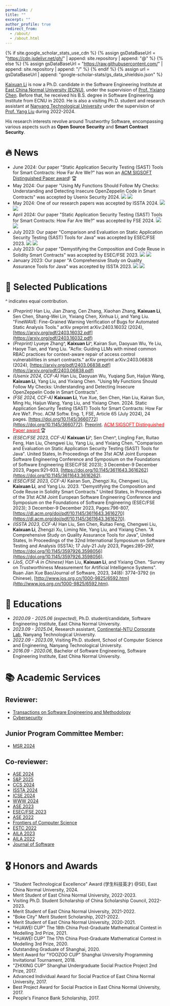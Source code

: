 ```yaml
---
permalink: /
title: ""
excerpt: ""
author_profile: true
redirect_from: 
  - /about/
  - /about.html
---
```


{% if site.google_scholar_stats_use_cdn %}
{% assign gsDataBaseUrl = "https://cdn.jsdelivr.net/gh/" | append: site.repository | append: "@" %}
{% else %}
{% assign gsDataBaseUrl = "https://raw.githubusercontent.com/" | append: site.repository | append: "/" %}
{% endif %}
{% assign url = gsDataBaseUrl | append: "google-scholar-stats/gs_data_shieldsio.json" %}

<span class='anchor' id='about-me'></span>

[Kaixuan Li](https://kaixuanli-ecnu.github.io/) is now a Ph.D. candidate in the Software Engineering Institute at [East China Normal University (ECNU)](https://www.ecnu.edu.cn/), under the supervision of [Prof. Yixiang Chen](https://faculty.ecnu.edu.cn/_s43/cyx/main.psp). Before that, he received his B.S. degree in Software Engineering Institute from ECNU in 2020. 
He is also a visiting Ph.D. student and research assistant at [Nanyang Technological University](https://www.ntu.edu.sg/) under the supervision of [Prof. Yang Liu](https://personal.ntu.edu.sg/yangliu/) during 2022-2024.

His research interests revolve around Trustworthy Software, encompassing various aspects such as **Open Source Security** and **Smart Contract Security**. 


# 🔥 News

* June 2024: Our paper "Static Application Security Testing (SAST) Tools for Smart Contracts: How Far Are We?" has won an [ACM SIGSOFT Distinguished Paper award](https://2024.esec-fse.org/info/awards)! 🏆
* May 2024: Our paper "Using My Functions Should Follow My Checks: Understanding and Detecting Insecure OpenZeppelin Code in Smart Contracts" was accepted by Usenix Security 2024. ![](https://img.shields.io/badge/CCF-A-red?style=flat-square) [![](https://img.shields.io/badge/Usenix_Security-2024-blue?style=flat-square)](https://www.usenix.org/conference/usenixsecurity24)
* May 2024: One of our research papers was accepted by ISSTA 2024. ![](https://img.shields.io/badge/CCF-A-red?style=flat-square) [![](https://img.shields.io/badge/ISSTA-2024-blue?style=flat-square)](https://2024.issta.org/)
* April 2024: Our paper "Static Application Security Testing (SAST) Tools for Smart Contracts: How Far Are We?" was accepted by FSE 2024. ![](https://img.shields.io/badge/CCF-A-red?style=flat-square) [![](https://img.shields.io/badge/FSE-2024-blue?style=flat-square)](https://conf.researchr.org/home/fse-2024)
* July 2023: Our paper "Comparison and Evaluation on Static Application Security Testing (SAST) Tools for Java" was accepted by ESEC/FSE 2023. ![](https://img.shields.io/badge/CCF-A-red?style=flat-square) [![](https://img.shields.io/badge/ESEC/FSE-2023-blue?style=flat-square)](https://2023.esec-fse.org/details/fse-2023-research-papers/21/Comparison-and-Evaluation-on-Static-Application-Security-Testing-SAST-Tools-for-Java)
* July 2023: Our paper "Demystifying the Composition and Code Reuse in Solidity Smart Contracts" was accepted by ESEC/FSE 2023. ![](https://img.shields.io/badge/CCF-A-red?style=flat-square) [![](https://img.shields.io/badge/ESEC/FSE-2023-blue?style=flat-square)](https://2023.esec-fse.org/details/fse-2023-research-papers/29/Demystifying-the-Composition-and-Code-Reuse-in-Solidity-Smart-Contracts)
* January 2023: Our paper "A Comprehensive Study on Quality Assurance Tools for Java" was accepted by ISSTA 2023. ![](https://img.shields.io/badge/CCF-A-red?style=flat-square) [![](https://img.shields.io/badge/ISSTA-2023-blue?style=flat-square)](https://2023.issta.org/details/issta-2023-technical-papers/16/A-Comprehensive-Study-on-Quality-Assurance-Tools-for-Java)



# 📝 Selected Publications 
^ indicates equal contribution.
- *(Preprint)* Han Liu, Jian Zhang, Cen Zhang, Xiaohan Zhang, **Kaixuan Li**, Sen Chen, Shang-Wei Lin, Yixiang Chen, Xinhua Li, and Yang Liu. "FineWAVE: Fine-Grained Warning Verification of Bugs for Automated Static Analysis Tools." arXiv preprint arXiv:2403.16032 (2024), [https://arxiv.org/pdf/2403.16032.pdf](https://arxiv.org/pdf/2403.16032.pdf)
- *(Preprint)* Lyueye Zhang^, **Kaixuan Li**^, Kairan Sun, Daoyuan Wu, Ye Liu, Haoye Tian, and Yang Liu. "Acfix: Guiding LLMs with mined common RBAC practices for context-aware repair of access control vulnerabilities in smart contracts." arXiv preprint arXiv:2403.06838 (2024), [https://arxiv.org/pdf/2403.06838.pdf](https://arxiv.org/pdf/2403.06838.pdf)
- *(Usenix 2024, CCF-A)* Han Liu, Daoyuan Wu, Yuqiang Sun, Haijun Wang, **Kaixuan Li**, Yang Liu, and Yixiang Chen. "Using My Functions Should Follow My Checks: Understanding and Detecting Insecure OpenZeppelin Code in Smart Contracts". 
- *(FSE 2024, CCF-A)* **Kaixuan Li**, Yue Xue, Sen Chen, Han Liu, Kairan Sun, Ming Hu, Haijun Wang, Yang Liu, and Yixiang Chen. 2024. Static Application Security Testing (SAST) Tools for Smart Contracts: How Far Are We?. Proc. ACM Softw. Eng. 1, FSE, Article 65 (July 2024), 24 pages. [https://doi.org/10.1145/3660772](https://doi.org/10.1145/3660772). [Preprint](https://arxiv.org/pdf/2404.18186). [<font color ="red"> ACM SIGSOFT Distinguished Paper award </font>](https://2024.esec-fse.org/info/awards) 🏆
- *(ESEC/FSE 2023, CCF-A)* **Kaixuan Li**^, Sen Chen^, Lingling Fan, Ruitao Feng, Han Liu, Chengwei Liu, Yang Liu, and Yixiang Chen. "Comparison and Evaluation on Static Application Security Testing (SAST) Tools for Java". United States, In Proceedings of the 31st ACM Joint European Software Engineering Conference and Symposium on the Foundations of Software Engineering (ESEC/FSE 2023); 3 December-9 December 2023, Pages:921–933, [https://doi.org/10.1145/3611643.3616262](https://doi.org/10.1145/3611643.3616262). 
- *(ESEC/FSE 2023, CCF-A)* Kairan Sun, Zhengzi Xu, Chengwei Liu, **Kaixuan Li**, and Yang Liu. 2023. "Demystifying the Composition and Code Reuse in Solidity Smart Contracts." United States, In Proceedings of the 31st ACM Joint European Software Engineering Conference and Symposium on the Foundations of Software Engineering (ESEC/FSE 2023); 3 December-9 December 2023, Pages:796-807, [https://dl.acm.org/doi/pdf/10.1145/3611643.3616270](https://dl.acm.org/doi/pdf/10.1145/3611643.3616270).
- *(ISSTA 2023, CCF-A)* Han Liu, Sen Chen, Ruitao Feng, Chengwei Liu, **Kaixuan Li**, Zhengzi Xu, Liming Nie, Yang Liu, and Yixiang Chen. "A Comprehensive Study on Quality Assurance Tools for Java", United States, In Proceedings of the 32nd International Symposium on Software Testing and Analysis (ISSTA); 17 July-21 July 2023, Pages:285–297, [https://doi.org/10.1145/3597926.3598056](https://doi.org/10.1145/3597926.3598056).
- *(JoS, CCF-A in Chinese)* Han Liu, **Kaixuan Li**, and Yixiang Chen. "Survey on Trustworthiness Measurement for Artificial Intelligence Systems". Ruan Jian Xue Bao/Journal of Software, 2023, 34(8): 3774–3792 (in Chinese), [http://www.jos.org.cn/1000-9825/6592.htm](http://www.jos.org.cn/1000-9825/6592.htm).

# 📖 Educations
- *2020.09 - 2025.06 (expected)*, Ph.D. student/candidate, Software Engineering Institute, East China Normal University.
- *2023.09 - 2025.04*, Research assistant, [Continental-NTU Corporate Lab](https://www.ntu.edu.sg/continental-ntu), Nanyang Technological University.
- *2022.09 - 2023.09*, Visiting Ph.D. student, School of Computer Science and Engineering, Nanyang Technological University.
- *2016.09 - 2020.06*, Bachelor of Software Engineering, Software Engineering Institute, East China Normal University.


# 📚 Academic Services

## Reviewer:
* [Transactions on Software Engineering and Methodology](https://dl.acm.org/journal/tosem)
* [Cybersecurity](https://cybersecurity.springeropen.com/)

## Junior Program Committee Member:

* [MSR 2024](https://2024.msrconf.org/committee/msr-2024-junior-pc-technical-papers---junior-program-committee)

## Co-reviewer:
* [ASE 2024](https://conf.researchr.org/track/ase-2024/ase-2024-research)
* [S&P 2025](https://www.ieee-security.org/TC/SP2025/cfpapers.html)
* [CCS 2024](https://www.sigsac.org/ccs/CCS2024/call-for/call-for-papers.html)
* [ISSTA 2024](https://2024.issta.org/track/issta-2024-papers)
* [ICSE 2024](https://conf.researchr.org/track/icse-2024/icse-2024-research-track?)
* [WWW 2024](https://www2024.thewebconf.org/)
* [ASE 2023](https://conf.researchr.org/home/ase-2023)
* [ESEC/FSE 2023](https://2023.esec-fse.org/)
* [ASE 2022](https://conf.researchr.org/home/ase-2022)
* [Frontiers of Computer Science](https://www.springer.com/journal/11704)
* [ESTC 2022](https://estc2022.github.io/index.html)
* [AILA 2023](http://ailasym.com/AILA2023/index.html)
* [AILA 2022](http://ailasym.com/AILA2022/index.html)
* [Journal of Software](https://www.jos.org.cn/jos/home)


# 🎖 Honors and Awards
* "Student Technological Excellence" Award (学生科技英才) @SEI, East China Normal University, 2024.
* Merit Student of East China Normal University, 2022-2023.
* Visiting Ph.D. Student Scholarship of China Scholarship Council, 2022-2023.
* Merit Student of East China Normal University, 2021-2022.
* "Boke City" Merit Student Scholarship, 2021-2022.
* Merit Student of East China Normal University, 2020-2021.
* "HUAWEI CUP" The 18th China Post-Graduate Mathematical Contest in Modelling 3rd Prize, 2021.
* "HUAWEI CUP" The 17th China Post-Graduate Mathematical Contest in Modelling 3rd Prize, 2020.
* Outstanding Graduate of Shanghai, 2020.
* Merit Award for "YOOZOO CUP" Shanghai University Programming Invitational Tournament, 2018.
* "ZHIXING CUP" Shanghai Undergraduate Social Practice Project 2nd Prize, 2017.
* Advanced Individual Award for Social Practice of East China Normal University, 2017.
* Best Project Award for Social Practice in East China Normal University, 2017.
* People's Finance Bank Scholarship, 2017.



<style>
    #clustrmaps-container {
        /* transform: scale(0.5); */
        transform-origin: top left;
        width: 200px; /* Adjust this value based on your desired width */
        height: 150px; /* Adjust this value based on your desired height */
        overflow: hidden; /* This will hide any overflow content */
        
        /* Centering the container horizontally */
        margin-left: auto;
        margin-right: auto;
        display: block;
    }
</style>

<div id="clustrmaps-container">
    <script type="text/javascript" id="clustrmaps" src="//clustrmaps.com/map_v2.js?d=xK73SrbAAKlYLUs8vmvb2TVShV7x81eqT_FAU02nk90&cl=ffffff&w=a"></script>
</div>
